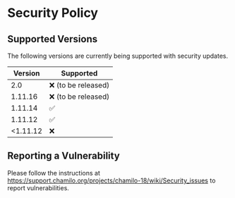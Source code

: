 # Security Policy

## Supported Versions
The following versions are currently being supported with security updates.

| Version | Supported          |
| ------- | ------------------ |
| 2.0     | :x: (to be released) |
| 1.11.16 | :x: (to be released) |
| 1.11.14 | :white_check_mark: |
| 1.11.12 | :white_check_mark: |
| <1.11.12 | :x: |

## Reporting a Vulnerability

Please follow the instructions at https://support.chamilo.org/projects/chamilo-18/wiki/Security_issues to report vulnerabilities.
